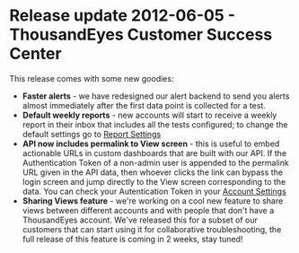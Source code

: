 # Release update 2012-06-05 - ThousandEyes Customer Success Center

This release comes with some new goodies:

* **Faster alerts** - we have redesigned our alert backend to send you alerts almost immediately after the first data point is collected for a test.
* **Default weekly reports** - new accounts will start to receive a weekly report in their inbox that includes all the tests configured; to change the default settings go to [Report Settings](https://platform.thousandeyes.com/reports/settings)
* **API now includes permalink to View screen** - this is useful to embed actionable URLs in custom dashboards that are built with our API. If the Authentication Token of a non-admin user is appended to the permalink URL given in the API data, then whoever clicks the link can bypass the login screen and jump directly to the View screen corresponding to the data. You can check your Autentication Token in your [Account Settings](https://platform.thousandeyes.com/account)
* **Sharing Views feature** - we're working on a cool new feature to share views between different accounts and with people that don't have a ThousandEyes account. We've released this for a subset of our customers that can start using it for collaborative troubleshooting, the full release of this feature is coming in 2 weeks, stay tuned!

